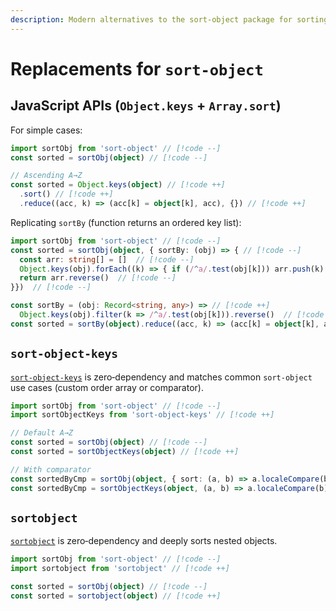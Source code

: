 ```yaml
---
description: Modern alternatives to the sort-object package for sorting object keys
---
```


# Replacements for `sort-object`

## JavaScript APIs (`Object.keys` + `Array.sort`)

For simple cases:

```ts
import sortObj from 'sort-object' // [!code --]
const sorted = sortObj(object) // [!code --]

// Ascending A→Z
const sorted = Object.keys(object) // [!code ++]
  .sort() // [!code ++]
  .reduce((acc, k) => (acc[k] = object[k], acc), {}) // [!code ++]
```

Replicating `sortBy` (function returns an ordered key list):

```ts
import sortObj from 'sort-object' // [!code --]
const sorted = sortObj(object, { sortBy: (obj) => { // [!code --]
  const arr: string[] = []  // [!code --]
  Object.keys(obj).forEach((k) => { if (/^a/.test(obj[k])) arr.push(k) })  // [!code --]
  return arr.reverse()  // [!code --]
}})  // [!code --]

const sortBy = (obj: Record<string, any>) => // [!code ++]
  Object.keys(obj).filter(k => /^a/.test(obj[k])).reverse()  // [!code ++]
const sorted = sortBy(object).reduce((acc, k) => (acc[k] = object[k], acc), {})  // [!code ++]
```

## `sort-object-keys`

[`sort-object-keys`](https://www.npmjs.com/package/sort-object-keys) is zero‑dependency and matches common `sort-object` use cases (custom order array or comparator).

```ts
import sortObj from 'sort-object' // [!code --]
import sortObjectKeys from 'sort-object-keys' // [!code ++]

// Default A→Z
const sorted = sortObj(object) // [!code --]
const sorted = sortObjectKeys(object) // [!code ++]

// With comparator
const sortedByCmp = sortObj(object, { sort: (a, b) => a.localeCompare(b) }) // [!code --]
const sortedByCmp = sortObjectKeys(object, (a, b) => a.localeCompare(b)) // [!code ++]
```

## `sortobject`

[`sortobject`](https://www.npmjs.com/package/sortobject) is zero‑dependency and deeply sorts nested objects.

```ts
import sortObj from 'sort-object' // [!code --]
import sortobject from 'sortobject' // [!code ++]

const sorted = sortObj(object) // [!code --]
const sorted = sortobject(object) // [!code ++]
```